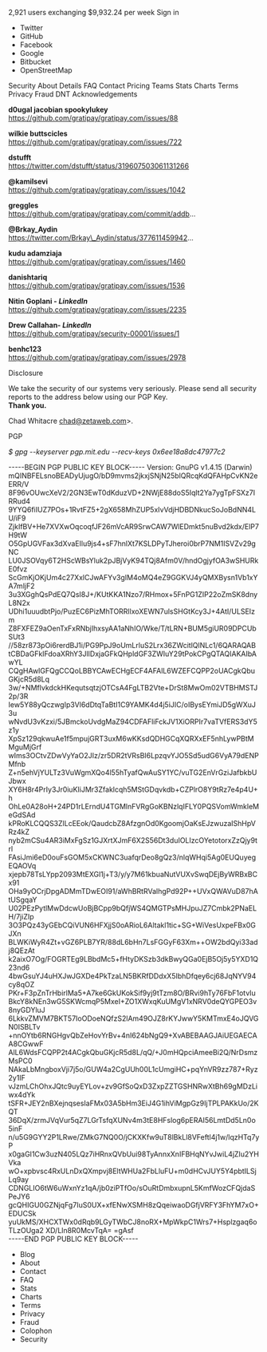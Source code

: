 2,921 users exchanging $9,932.24 per week Sign in

*   Twitter
*   GitHub
*   Facebook
*   Google
*   Bitbucket
*   OpenStreetMap

Security About Details FAQ Contact Pricing Teams Stats Charts Terms Privacy Fraud DNT Acknowledgements

**d0ugal jacobian spookylukey**  
https://github.com/gratipay/gratipay.com/issues/88  
  
**wilkie buttscicles**  
https://github.com/gratipay/gratipay.com/issues/722  
  
**dstufft**  
https://twitter.com/dstufft/status/319607503061131266  
  
**@kamilsevi**  
https://github.com/gratipay/gratipay.com/issues/1042  
  
**greggles**  
https://github.com/gratipay/gratipay.com/commit/addb...  
  
**@Brkay\_Aydin**  
https://twitter.com/Brkay\_Aydin/status/377611459942...  
  
**kudu adamziaja**  
https://github.com/gratipay/gratipay.com/issues/1460  
  
**danishtariq**  
https://github.com/gratipay/gratipay.com/issues/1536  
  
**Nitin Goplani - _LinkedIn_**  
https://github.com/gratipay/gratipay.com/issues/2235  
  
**Drew Callahan- _LinkedIn_**  
https://github.com/gratipay/security-00001/issues/1  
  
**benhc123**  
https://github.com/gratipay/gratipay.com/issues/2978

Disclosure

We take the security of our systems very seriously. Please send all security reports to the address below using our PGP Key.  
**Thank you.**  
  
Chad Whitacre chad@zetaweb.com>.  
  
PGP  
  
_$ gpg --keyserver pgp.mit.edu --recv-keys 0x6ee18a8dc47977c2_  
  

\-----BEGIN PGP PUBLIC KEY BLOCK----- Version: GnuPG v1.4.15 (Darwin) mQINBFELsnoBEADyUjugO/bD9mvms2jkxjSNjN25blQRcqKdQFAHpCvKN2eERR/V 8F96vOUwcXeV2/2GN3EwT0dKduzVD+2NWjE88doS5Iqlt2Ya7ygTpFSXz7IRRud4 9YYQ6fiIUZ7POs+1RvtFZ5+2gX658MhZUP5xIvVdjHDBDNkucSoJoBdNN4LU/iF9 ZjkIfBV+He7XVXwOqcoqfJF26mVcAR9SrwCAW7WlEDmkt5nuBvd2kdx/ElP7H9tW O5GpUGVFax3dXvaEIlu9js4+sF7hnlXt7KSLDPyTJheroi0brP7NM1ISVZv29gNC LU0JSOVqy6T2HScWBsYluk2pJBjVyK94TQj8Afm0V/hndOgjyfOA3wSHURkE0fvz ScGmKjOKjUm4c27XxlCJwAFYv3gIM4oMQ4eZ9GGKVJ4yQMXBysn1Vb1xYA7mljF2 3u3XGghQsPdEQ7QsI8J+/KUtKKA1Nzo7/RHmox+5FnPG1ZIP22oZmSK8dnyL8N2x UDhi1uuudbtPjo/PuzEC6PizMhTORRllxoXEWN7ulsSHGtKcy3J+4AtI/ULSEIzm Z8FXFEZ9aOenTxFxRNbjIhxsyAA1aNhIO/Wke/T/tLRN+BUM5giUR09DPCUbSUt3 //58zr873pOi6rerdBJ1i/PG9PpJ9oUmLrluS2Lrx36ZWcitlQlNLc1/6QARAQAB tCBDaGFkIFdoaXRhY3JlIDxjaGFkQHpldGF3ZWIuY29tPokCPgQTAQIAKAIbAwYL CQgHAwIGFQgCCQoLBBYCAwECHgECF4AFAlL6WZEFCQPP2oUACgkQbuGKjcR5d8Lq 3w/+NMflvkdckHKequtsqtzjOTCsA4FgLTB2Vte+DrSt8MwOm02VTBHMSTJ2p/3R Iew5Y88yQczwgIp3Vl6dDtqTaBtI1C9YAMK4d4j5iJIC/oIBysEYmiJD5gWXuJ3u wNvdU3vKzxi/5JBmckoUvdgMaZ94CDFAFliFckJV1XiORPIr7vaTVfERS3dY5z1y XpSz129qkwuAe1f5mpujGRT3uxM6wKKsdQDHGCqXQRXxEF5nhLywPBtMMguMjGrf wIms3OCtvZDwVyYaO2JIz/zr5DR2tVRsBI6LpzqvYJO5Sd5udG6VyA79dENPMfnb Z+n5ehVjYULTz3VuWgmXQo4l55hTyafQwAuSY1YC/vuTG2EnVrGziJafbkbUJbwx XY6H8r4PrIy3Jr0iuKIiJMr3Zfaklcqh5MStGDqvkdb+CZPlrO8Y9tRz7e4p4U+h OhLe0A28oH+24PD1rLErndU4TGMlnFVRgGoKBNzlqIFLY0PQSVomWmkleMeGdSAd kPRoKLCQQS3ZlLcEEok/QaudcbZ8AfzgnOd0KgoomjOaKsEJzwuzaIShHpVRz4kZ nyb2mCSu4AR3iMxFgSz1GJXrtXJmF6X2S56Dt3duIOLIzcOYetotorxZzQjy9trl FAsiJmi6eD0ouFsGOM5xCKWNC3uafqrDeo8gQz3/nlqWHqi5Ag0EUQuyegEQAOVq xjepb78TsLYpp2093MtEXGl1j+T3/y/y7M61kbuaNutVUXvSwqDEjByWRBxBCx91 OHa9yOCrjDpgADMmTDwEOI91/aWhBRtRValhgPd92P++UVxQWAVuD87hAtUSgqaY U02PEzPytlMwDdcwUoBjBCpp9bQfjWS4QMGTPsMHJpuJZ7Cmbk2PNaELH/7jiZIp 3O3PQz43yGEbCQiVUN6HFXjjS0oARioL6Altakl1tic+SG+WiVesUxpeFBx0GJXn BLWKiWyR4Zt+vGZ6PLB7YR/88dL6bHn7LsFGGyF63Xm++OW2bdQyi33adj8QEzAt k2aixO7Og/FOGRTEg9LBbdMc5+fHtyDKSzb3dkBwyQGa0EjB5Oj5y5YXD1Q23nd6 4bwGsuYJ4uHXJwJGXDe4PkTzaLN5BKRfDDdxX5IbhDfqey6cj68JqNYV94cy8qOZ PKr+F3pZnTrHbirlMa5+A7ke6GkUKokSif9yj9tTzm8O/BRvi9hTy76FbF1otvIu BkcY8kNEn3wG5SKWcmqP5MxeI+ZO1XWxqKuUMgV1xNRV0deQYGPEO3v8nyGDYluJ 6LkkvZMVM7BKT57IoODoeNQfzS2lAm49OJZ8rKYJwwY5KMTmxE4oJQVGN0ISBLTv +nnOYtb6RNGHgvQbZeHovYrBv+4nI624bNgQ9+XvABEBAAGJAiUEGAECAA8CGwwF AlL6WdsFCQPP2t4ACgkQbuGKjcR5d8L/qQ/+J0mHQpciAmeeBi2Q/NrDsmzMsPC0 NAkaLbMngboxVji7j5o/GUW4a2CgUUh00L1cUmgiHC+pqYnVR9zz787+Ryz2y1IF vJzmLChOhxJQtc9uyEYLov+zv9GfSoQxD3ZxpZZTGSHNRwXtBh69gMDzLiwx4dYk tSFR+JEY2nBXejnqsesIaFMx03A5bHm3EiJ4G1ihViMgpGz9IjTPLPAKkUo/2KQT 36DqX/zrmJVqVur5qZ7LGrTsfqXUNv4m3tE8HFslog6pERAI56LmtDd5Ln0o5inF n/u5G9GYY2P1LRwe/ZMkG7NQ0O/jCKXKfw9uT8lBkLl8VFeftl4j1w/lqzHTq7yP x0gaGI1Cw3uzN405LQz7iHRnxQVbUui98TyAnnxXnIFBHqNYvJwiL4jZIu2YHVka wO+xpbvsc4RxULnDxQXmpvj8EltWHUa2FbLluFU+m0dHCvJUY5Y4pbtILSjLq9ay CDNGLIO6tW6uWxnYz1qA/jb0ziPTfOo/sOuRtDmbxupnL5KmfWozCFQjdaSPeJY6 gcQHIGU0GZNjqFg7IuS0UX+xfENwXSMH8zQqeiwaoDGfjVRFY3FhYM7xO+EDUCSk yuUkMS/XHCXTWx0dRqb9LGyTWbCJ8noRX+MpWkpC1Wrs7+Hsplzgaq6oTLzOUga2 XD/Lln8R0McvTqA= =gAsf  
\-----END PGP PUBLIC KEY BLOCK-----

*   Blog
*   About
*   Contact
*   FAQ
*   Stats
*   Charts
*   Terms
*   Privacy
*   Fraud
*   Colophon
*   Security